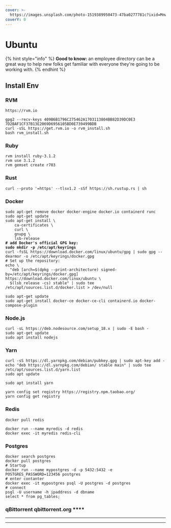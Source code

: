 ```yaml
---
cover: >-
  https://images.unsplash.com/photo-1519389950473-47ba0277781c?ixid=MnwxMjA3fDB8MHxwaG90by1wYWdlfHx8fGVufDB8fHx8&ixlib=rb-1.2.1&auto=format&fit=crop&w=2970&q=80
coverY: 0
---
```


# Ubuntu

{% hint style="info" %}
**Good to know:** an employee directory can be a great way to help new folks get familiar with everyone they're going to be working with.
{% endhint %}

## Install Env

### RVM

```
https://rvm.io

gpg2 --recv-keys 409B6B1796C275462A1703113804BB82D39DC0E3 7D2BAF1CF37B13E2069D6956105BD0E739499BDB
curl -sSL https://get.rvm.io -o rvm_install.sh
bash rvm_install.sh

```

### Ruby

```
rvm install ruby-3.1.2
rvm use 3.1.2
rvm gemset create r703

```

### Rust

```
curl --proto '=https' --tlsv1.2 -sSf https://sh.rustup.rs | sh
```

### Docker

<pre><code>sudo apt-get remove docker docker-engine docker.io containerd runc
sudo apt-get update
sudo apt-get install \
    ca-certificates \
    curl \
    gnupg \
    lsb-release
<strong># add Docker's official GPG key:
</strong><strong>sudo mkdir -p /etc/apt/keyrings
</strong>curl -fsSL https://download.docker.com/linux/ubuntu/gpg | sudo gpg --dearmor -o /etc/apt/keyrings/docker.gpg    
# Set up the repository:
echo \
  "deb [arch=$(dpkg --print-architecture) signed-by=/etc/apt/keyrings/docker.gpg] https://download.docker.com/linux/ubuntu \
  $(lsb_release -cs) stable" | sudo tee /etc/apt/sources.list.d/docker.list > /dev/null</code></pre>

```
sudo apt-get update
sudo apt-get install docker-ce docker-ce-cli containerd.io docker-compose-plugin

```



### Node.js

```
curl -sL https://deb.nodesource.com/setup_18.x | sudo -E bash -
sudo apt-get update
sudo apt install nodejs

```

### Yarn

```
curl -sS https://dl.yarnpkg.com/debian/pubkey.gpg | sudo apt-key add -
echo "deb https://dl.yarnpkg.com/debian/ stable main" | sudo tee /etc/apt/sources.list.d/yarn.list
sudo apt update

sudo apt install yarn

yarn config set registry https://registry.npm.taobao.org/
yarn config get registry
```

### **Redis**

```
docker pull redis

docker run --name myredis -d redis
docker exec -it myredis redis-cli

```

### **Postgres**

```
docker search postgres
docker pull postgres
# Startup
docker run --name mypostgres -d -p 5432:5432 -e POSTGRES_PASSWORD=123456 postgres
# enter contanter
docker exec -it mypostgres psql -U postgres -d postgres
# connect
psql -U username -h ipaddress -d dbname
select * from pg_tables;

```

###

### qBittorrent qbittorrent.org ****&#x20;

****

****
